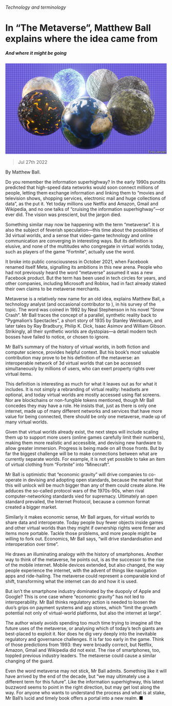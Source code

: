 ###### Technology and terminology

# In “The Metaverse”, Matthew Ball explains where the idea came from 

##### And where it might be going 

![image](images/20220730_CUD001.jpg) 

> Jul 27th 2022 

 By Matthew Ball. 

Do you remember the information superhighway? In the early 1990s pundits predicted that high-speed data networks would soon connect millions of people, letting them exchange information and linking them to “movies and television shows, shopping services, electronic mail and huge collections of data”, as the  put it. Yet today millions use Netflix and Amazon, Gmail and Wikipedia, and no one talks of “cruising the information superhighway”—or ever did. The vision was prescient, but the jargon died.

Something similar may now be happening with the term “metaverse”. It is also the subject of feverish speculation—this time about the possibilities of 3d virtual worlds, and a sense that video-game technology and online communication are converging in interesting ways. But its definition is elusive, and none of the multitudes who congregate in virtual worlds today, such as players of the game “Fortnite”, actually use the word.

It broke into public consciousness in October 2021, when Facebook renamed itself Meta, signalling its ambitions in this new arena. People who had not previously heard the word “metaverse” assumed it was a new Facebook product. But the term has been used in tech circles for years, and other companies, including Microsoft and Roblox, had in fact already staked their own claims to be metaverse merchants. 

Metaverse is a relatively new name for an old idea, explains Matthew Ball, a technology analyst (and occasional contributor to ), in his survey of the topic. The word was coined in 1992 by Neal Stephenson in his novel “Snow Crash”. Mr Ball traces the concept of a parallel, synthetic reality back to “Pygmalion’s Spectacles”, a short story of 1935 by Stanley Weinbaum, and later tales by Ray Bradbury, Philip K. Dick, Isaac Asimov and William Gibson. Strikingly, all their synthetic worlds are dystopias—a detail modern tech bosses have failed to notice, or chosen to ignore. 

Mr Ball’s summary of the history of virtual worlds, in both fiction and computer science, provides helpful context. But his book’s most valuable contribution may prove to be his definition of the metaverse: an interoperable network of 3d virtual worlds that can be accessed simultaneously by millions of users, who can exert property rights over virtual items. 

This definition is interesting as much for what it leaves out as for what it includes. It is not simply a rebranding of virtual reality: headsets are optional, and today virtual worlds are mostly accessed using flat screens. Nor are blockchains or non-fungible tokens mentioned, though Mr Ball concedes they may have a role. He insists that, just as there is only one internet, made up of many different networks and services that have more value for being connected, there should be only one metaverse, made up of many virtual worlds.

Given that virtual worlds already exist, the next steps will include scaling them up to support more users (online games carefully limit their numbers), making them more realistic and accessible, and devising new hardware to allow greater immersion. Progress is being made on all those fronts. But by far the biggest challenge will be to make connections between what are currently separate worlds. For example, it is not yet possible to take an item of virtual clothing from “Fortnite” into “Minecraft”.

Mr Ball is optimistic that “economic gravity” will drive companies to co-operate in devising and adopting open standards, because the market that this will unlock will be much bigger than any of them could create alone. He adduces the so-called protocol wars of the 1970s-90s, when rival computer-networking standards vied for supremacy. Ultimately an open standard prevailed, the Internet Protocol, because a common format created a bigger market.

Similarly it makes economic sense, Mr Ball argues, for virtual worlds to share data and interoperate. Today people buy fewer objects inside games and other virtual worlds than they might if ownership rights were firmer and items more portable. Tackle those problems, and more people might be willing to fork out. Economics, Mr Ball says, “will drive standardisation and interoperation over time”. 

He draws an illuminating analogy with the history of smartphones. Another way to think of the metaverse, he points out, is as the successor to the rise of the mobile internet. Mobile devices extended, but also changed, the way people experience the internet, with the advent of things like navigation apps and ride-hailing. The metaverse could represent a comparable kind of shift, transforming what the internet can do and how it is used.

But isn’t the smartphone industry dominated by the duopoly of Apple and Google? This is one case where “economic gravity” has not led to interoperability. Mr Ball thinks regulatory action is needed to loosen the duo’s grips on payment systems and app stores, which “limit the growth potential not only of virtual-world platforms, but also the internet at large”.

The author wisely avoids spending too much time trying to imagine all the future uses of the metaverse, or analysing which of today’s tech giants are best-placed to exploit it. Nor does he dig very deeply into the inevitable regulatory and governance challenges. It is far too early in the game. Think of those predictions from 1993: they were broadly correct, but Netflix, Amazon, Gmail and Wikipedia did not exist. The rise of smartphones, too, toppled previous industry leaders. The metaverse could cause a similar changing of the guard.

Even the word metaverse may not stick, Mr Ball admits. Something like it will have arrived by the end of the decade, but “we may ultimately use a different term for this future”. Like the information superhighway, this latest buzzword seems to point in the right direction, but may get lost along the way. For anyone who wants to understand the process and what is at stake, Mr Ball’s lucid and timely book offers a portal into a new realm. ■

